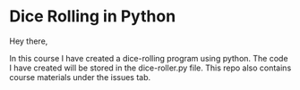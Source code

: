 # Dice Rolling in Python

Hey there, 

In this course I have created a dice-rolling program using python. The code I have created will be stored in the dice-roller.py file. This repo also contains course materials under the issues tab. 
